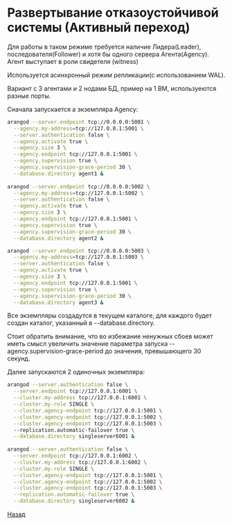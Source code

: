 # Развертывание отказоустойчивой системы (Активный переход)

Для работы в таком режиме требуется наличие Лидера(Leader), последователя(Follower) и хотя бы одного сервера Агента(Agency).
Агент выступает в роли свидетеля (witness)

Используется асинхронный режим репликации(с использованием WAL).

Вариант с 3 агентами и 2 нодами БД, пример на 1 ВМ, используеются разные порты.

Сначала запускается а экземпляра Agency:

```bash
arangod --server.endpoint tcp://0.0.0.0:5001 \
  --agency.my-address=tcp://127.0.0.1:5001 \
  --server.authentication false \
  --agency.activate true \
  --agency.size 3 \
  --agency.endpoint tcp://127.0.0.1:5001 \
  --agency.supervision true \
  --agency.supervision-grace-period 30 \
  --database.directory agent1 &
   
arangod --server.endpoint tcp://0.0.0.0:5002 \
  --agency.my-address=tcp://127.0.0.1:5002 \
  --server.authentication false \
  --agency.activate true \
  --agency.size 3 \
  --agency.endpoint tcp://127.0.0.1:5001 \
  --agency.supervision true \
  --agency.supervision-grace-period 30 \
  --database.directory agent2 &

arangod --server.endpoint tcp://0.0.0.0:5003 \
  --agency.my-address=tcp://127.0.0.1:5003 \
  --server.authentication false \
  --agency.activate true \
  --agency.size 3 \
  --agency.endpoint tcp://127.0.0.1:5001 \
  --agency.supervision true \
  --agency.supervision-grace-period 30 \
  --database.directory agent3 &
```

Все экземпляры создадутся в текущем каталоге, для каждого будет создан каталог, указанный в  --database.directory.

Стоит обратить внимание, что во избежание ненужных сбоев может иметь смысл увеличить значение параметра запуска --agency.supervision-grace-period до значения, превышающего 30 секунд.

Далее запускаются 2 одиночных экземпляра:

```bash
arangod --server.authentication false \
  --server.endpoint tcp://127.0.0.1:6001 \
  --cluster.my-address tcp://127.0.0.1:6001 \
  --cluster.my-role SINGLE \
  --cluster.agency-endpoint tcp://127.0.0.1:5001 \
  --cluster.agency-endpoint tcp://127.0.0.1:5002 \
  --cluster.agency-endpoint tcp://127.0.0.1:5003 \ 
  --replication.automatic-failover true \
  --database.directory singleserver6001 &
 
arangod --server.authentication false \
  --server.endpoint tcp://127.0.0.1:6002 \
  --cluster.my-address tcp://127.0.0.1:6002 \
  --cluster.my-role SINGLE \
  --cluster.agency-endpoint tcp://127.0.0.1:5001 \
  --cluster.agency-endpoint tcp://127.0.0.1:5002 \
  --cluster.agency-endpoint tcp://127.0.0.1:5003 \
  --replication.automatic-failover true \
  --database.directory singleserver6002 &
```


[Назад](./README.md)